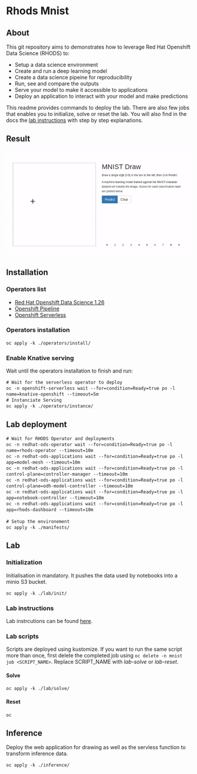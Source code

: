 # Rhods Mnist

## About

This git repository aims to demonstrates how to leverage Red Hat Openshift Data Science (RHODS) to:
- Setup a data science environment
- Create and run a deep learning model
- Create a data science pipeine for reproducibility
- Run, see and compare the outputs
- Serve your model to make it accessible to applications
- Deploy an application to interact with your model and make predictions

This readme provides commands to deploy the lab. There are also few jobs that enables you to initialize, solve or reset the lab. You will also find in the docs the [lab instructions](./docs/lab-instructions.md) with step by step explanations.

## Result

![final-result.gif](./docs/gif/final-result.gif)

## Installation

### Operators list

- [Red Hat Openshift Data Science 1.26](https://www.redhat.com/en/technologies/cloud-computing/openshift/openshift-data-science)
- [Openshift Pipeline](https://docs.openshift.com/container-platform/4.13/cicd/pipelines/op-release-notes.html)
- [Openshift Serverless](https://docs.openshift.com/serverless/1.28/about/about-serverless.html)

### Operators installation

```shell
oc apply -k ./operators/install/
```

### Enable Knative serving

Wait until the operators installation to finish and run:

```shell
# Wait for the serverless operator to deploy
oc -n openshift-serverless wait --for=condition=Ready=true po -l name=knative-openshift --timeout=5m
# Instanciate Serving
oc apply -k ./operators/instance/
```

## Lab deployment

```shell
# Wait for RHODS Operator and deployments
oc -n redhat-ods-operator wait --for=condition=Ready=true po -l name=rhods-operator --timeout=10m
oc -n redhat-ods-applications wait --for=condition=Ready=true po -l app=model-mesh --timeout=10m
oc -n redhat-ods-applications wait --for=condition=Ready=true po -l control-plane=controller-manager --timeout=10m
oc -n redhat-ods-applications wait --for=condition=Ready=true po -l control-plane=odh-model-controller --timeout=10m
oc -n redhat-ods-applications wait --for=condition=Ready=true po -l app=notebook-controller --timeout=10m
oc -n redhat-ods-applications wait --for=condition=Ready=true po -l app=rhods-dashboard --timeout=10m

# Setup the environement
oc apply -k ./manifests/
```

## Lab

### Initialization

Initialisation in mandatory. It pushes the data used by notebooks into a minio S3 bucket.

```shell
oc apply -k ./lab/init/
```

### Lab instructions

Lab instrcutions can be found [here](./docs/lab-instructions.md).

### Lab scripts

Scripts are deployed using kustomize. If you want to run the same script more than once, first delete the completed job using `oc delete -n mnist job <SCRIPT_NAME>`. Replace SCRIPT_NAME with *lab-solve* or *lab-reset*.

#### Solve

```shell
oc apply -k ./lab/solve/
```

#### Reset

```shell
oc 
```

## Inference

Deploy the web application for drawing as well as the servless function to transform inference data.

```shell
oc apply -k ./inference/
```